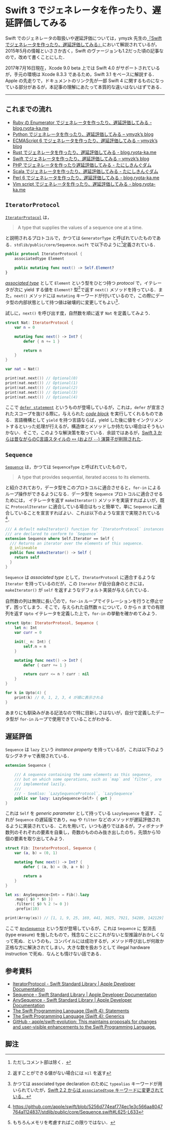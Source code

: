 # Swift 3 でジェネレータを作ったり、遅延評価してみる

Swift でのジェネレータの取扱いや遅延評価については，ymyzk 先生の[『Swift でジェネレータを作ったり、遅延評価してみる』](https://blog.ymyzk.com/2015/05/swift-generator-lazy/)において解説されているが，2015年5月の情報といささか古く，Swift のヴァージョンも1.2だった頃の記事なので，改めて書くことにした．

2017年7月16日現在，Xcode 9.0 beta 上では Swift 4.0 がサポートされているが，手元の環境は Xcode 8.3.3 であるため，Swift 3.1 をベースに解説する．Apple の先走りで，ドキュメントのリンク先が一部 Swift 4 に関するものになっている部分があるが，本記事の理解にあたって本質的な違いはないはずである．

---

## これまでの流れ

- [Ruby の Enumerator でジェネレータを作ったり、遅延評価してみる - blog.ryota-ka.me](https://blog.ryota-ka.me/posts/2015/04/23/generators-and-lazy-evaluation-in-ruby)
- [Python でジェネレータを作ったり、遅延評価してみる – ymyzk’s blog](https://blog.ymyzk.com/2015/04/python-generator-lazy/)
- [ECMAScript 6 でジェネレータを作ったり、遅延評価してみる – ymyzk’s blog](https://blog.ymyzk.com/2015/04/ecmascript-6-generator-lazy/)
- [Rust でジェネレータを作ったり、遅延評価してみる - blog.ryota-ka.me](https://blog.ryota-ka.me/posts/2015/05/18/generators-and-lazy-evaluation-in-rust)
- [Swift でジェネレータを作ったり、遅延評価してみる – ymyzk’s blog](https://blog.ymyzk.com/2015/05/swift-generator-lazy/)
- [PHP でジェネレータを作ったり遅延評価してみる - たにしきんぐダム](https://tanishiking24.hatenablog.com/entry/2015/07/30/164111)
- [Scala でジェネレータを作ったり、遅延評価してみる - たにしきんぐダム](https://tanishiking24.hatenablog.com/entry/scala-generator)
- [Perl 6 でジェネレータを作ったり、遅延評価してみる - blog.ryota-ka.me](https://blog.ryota-ka.me/posts/2015/12/30/generators-and-lazy-evaluation-in-perl-6)
- [Vim script でジェネレータを作ったり、遅延評価してみる - blog.ryota-ka.me](https://blog.ryota-ka.me/posts/2016/12/08/generators-and-lazy-evaluation-in-vim-script)

## `IteratorProtocol`

[`IteratorProtocol`](https://developer.apple.com/documentation/swift/iteratorprotocol) は，

> A type that supplies the values of a sequence one at a time.

と説明されるプロトコルで，かつては `GeneratorType` と呼ばれていたものである．`stdlib/public/core/Sequence.swift` で以下のように[^1]定義されている．

```swift filename=stdlib/public/core/Sequence.swift
public protocol IteratorProtocol {
    associatedtype Element

    public mutating func next() -> Self.Element?
}
```

[_associated type_](https://developer.apple.com/library/content/documentation/Swift/Conceptual/Swift_Programming_Language/Generics.html#//apple_ref/doc/uid/TP40014097-CH26-ID189) として `Element` という型をひとつ持つ _protocol_ で，イテレータが次に yield する値を `Element?` 型[^2]で返す `next()` メソッドを持っている．また，`next()` メソッドには `mutating` キーワードが付いているので，この際にデータ型の内部状態として持つ値は破壊的に変更してもよい[^3]．

試しに，`next()` を呼び出す度，自然数を順に返す `Nat` を定義してみよう．

```swift
struct Nat: IteratorProtocol {
    var n = 0

    mutating func next() -> Int? {
        defer { n += 1 }

        return n
    }
}

var nat = Nat()

print(nat.next()) // Optional(0)
print(nat.next()) // Optional(1)
print(nat.next()) // Optional(2)
print(nat.next()) // Optional(3)
print(nat.next()) // Optional(4)
```

ここで [`defer statement`](https://developer.apple.com/library/content/documentation/Swift/Conceptual/Swift_Programming_Language/Statements.html#//apple_ref/doc/uid/TP40014097-CH33-ID532) というものが登場しているが，これは，`defer` が宣言されたスコープを抜ける際に，与えられた [_code block_](https://developer.apple.com/library/content/documentation/Swift/Conceptual/Swift_Programming_Language/Declarations.html#//apple_ref/swift/grammar/code-block) を実行してくれるものである．言語機構として `yield` を持つ言語ならば，yield した後に値をインクリメントするといった処理が行えるが，構造体とメソッドしか持たない場合はそうもいかない．そこで，このような解決策を取っている．余談ではあるが，[Swift 3 からは昔ながらのC言語スタイルの `++` (および `--`) 演算子が削除された](https://github.com/apple/swift-evolution/blob/master/proposals/0004-remove-pre-post-inc-decrement.md)．

## `Sequence`

[`Sequence`](https://developer.apple.com/documentation/swift/sequence) は，かつては `SequenceType` と呼ばれていたもので，

> A type that provides sequential, iterated access to its elements.

と紹介されており，データ型をこのプロトコルに適合させると，`for-in` によるループ操作ができるようになる．データ型を `Sequence` プロトコルに適合させるためには， イテレータを返す `makeIterator()` メソッドを実装すればよいが，既に `ProtocolIterator` に適合している場合はもっと簡単で，単に `Sequence` に適合していることを宣言すればよい．これは以下のような宣言で実現されている[^4]．

```swift
/// A default makeIterator() function for `IteratorProtocol` instances that
/// are declared to conform to `Sequence`
extension Sequence where Self.Iterator == Self {
  /// Returns an iterator over the elements of this sequence.
  @_inlineable
  public func makeIterator() -> Self {
    return self
  }
}
```

`Sequence` は _associated type_ として，`IteratorProtocol` に適合するような `Iterator` を持っているのだが，この `Iterator` が自分自身のときには， `makeIterator()` が `self` を返すようなデフォルト実装が与えられている．

自然数の列は無限に長い[^5]ので，`for-in` ループでイテレーションを行うと停止せず，困ってしまう．そこで，与えられた自然数 n について，0 から n までの有限列を返す `Upto` イテレータを定義した上で，`for-in` の挙動を確かめてみよう．

```swift
struct Upto: IteratorProtocol, Sequence {
    let n: Int
    var curr = 0

    init(_ n: Int) {
        self.n = n
    }

    mutating func next() -> Int? {
        defer { curr += 1 }

        return curr <= n ? curr : nil
    }
}

for k in Upto(4) {
    print(k) // 0, 1, 2, 3, 4 が順に表示される
}
```

あまりにも馴染みがある記法なので特に目新しさはないが，自分で定義したデータ型が `for-in` ループで使用できていることがわかる．

## 遅延評価

`Sequence` は `lazy` という _instance property_ を持っているが，これは以下のようなシグネチャで表現されている．

```swift
extension Sequence {

    /// A sequence containing the same elements as this sequence,
    /// but on which some operations, such as `map` and `filter`, are
    /// implemented lazily.
    ///
    /// - SeeAlso: `LazySequenceProtocol`, `LazySequence`
    public var lazy: LazySequence<Self> { get }
}
```

これは `Self` を _generic parameter_ として持っている `LazySequence` を返す．これが `Sequence` の遅延版であり，`map` や `filter` などのメソッドが遅延評価されるように実装されている．これを用いて，いつも通りではあるが，フィボナッチ数列のそれぞれの要素を自乗し，奇数のもののみ抜き出したのち，先頭から10個の要素を取り出してみよう．

```swift
struct Fib: IteratorProtocol, Sequence {
    var (a, b) = (0, 1)

    mutating func next() -> Int? {
        defer { (a, b) = (b, a + b) }

        return a
    }
}

let xs: AnySequence<Int> = Fib().lazy
    .map({ $0 * $0 })
    .filter({ $0 % 2 != 0 })
    .prefix(10)

print(Array(xs)) // [1, 1, 9, 25, 169, 441, 3025, 7921, 54289, 142129]
```

ここで [`AnySequence`](https://developer.apple.com/documentation/swift/anysequence) という型が登場しているが，これは `Sequence` に 型消去 (type erasure) を施したもので，残念なことにこれがないと型推論がおかしくなって死ぬ．というのも，コンパイルには成功するが，メソッド呼び出しが何故か正格な方に解決されてしまい，大きな数を扱おうとして illegal hardware instruction で死ぬ．なんとも情けない話である．

## 参考資料

- [IteratorProtocol - Swift Standard Library | Apple Developer Documentation](https://developer.apple.com/documentation/swift/iteratorprotocol)
- [Sequence - Swift Standard Library | Apple Developer Documentation](https://developer.apple.com/documentation/swift/sequence)
- [AnySequence - Swift Standard Library | Apple Developer Documentation](https://developer.apple.com/documentation/swift/anysequence)
- [The Swift Programming Language (Swift 4): Statements](https://developer.apple.com/library/content/documentation/Swift/Conceptual/Swift_Programming_Language/Statements.html)
- [The Swift Programming Language (Swift 4): Generics](https://developer.apple.com/library/content/documentation/Swift/Conceptual/Swift_Programming_Language/Generics.html)
- [GitHub - apple/swift-evolution: This maintains proposals for changes and user-visible enhancements to the Swift Programming Language.](https://github.com/apple/swift-evolution)

## 脚注

[^1]: ただしコメント部は除く．
[^2]: 返すことができる値がない場合には `nil` を返す
[^3]: かつては associated type declaration のために `typealias` キーワードが用いられていたが，[Swift 2.2 からは `associatedtype` キーワードに変更されている．](https://github.com/apple/swift-evolution/blob/master/proposals/0011-replace-typealias-associated.md)
[^4]: https://github.com/apple/swift/blob/5256d774eaf774ec1e3c566aa8047764a1124837/stdlib/public/core/Sequence.swift#L625-L633
[^5]: もちろんメモリを考慮すればこの限りではない．
